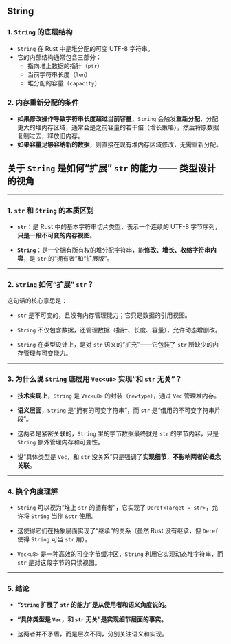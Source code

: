 















## String
### 1. `String` 的底层结构

- `String` 在 Rust 中是堆分配的可变 UTF-8 字符串。
- 它的内部结构通常包含三部分：
    - 指向堆上数据的指针（`ptr`）
    - 当前字符串长度（`len`）
    - 堆分配的容量（`capacity`）
### 2. 内存重新分配的条件

- **如果修改操作导致字符串长度超过当前容量**，`String` 会触发**重新分配**，分配更大的堆内存区域，通常会是之前容量的若干倍（增长策略），然后将原数据复制过去，释放旧内存。
- **如果容量足够容纳新的数据**，则直接在现有堆内存区域修改，无需重新分配。
## 关于 `String` 是如何“扩展” `str` 的能力 —— 类型设计的视角


---

### 1. `str` 和 `String` 的本质区别

- **`str`**：是 Rust 中的基本字符串切片类型，表示一个连续的 UTF-8 字节序列，**只是一段不可变的内存视图**。
    
- **`String`**：是一个拥有所有权的堆分配字符串，能**修改、增长、收缩字符串内容**，是 `str` 的“拥有者”和“扩展版”。
    

---

### 2. `String` 如何“扩展” `str`？

这句话的核心意思是：

- `str` 是不可变的，且没有内存管理能力；它只是数据的引用视图。
    
- `String` 不仅包含数据，还管理数据（指针、长度、容量），允许动态增删改。
    
- `String` 在类型设计上，是对 `str` 语义的“扩充”——它包装了 `str` 所缺少的内存管理与可变能力。
    

---

### 3. **为什么说 `String` 底层用 `Vec<u8>` 实现“和 `str` 无关”？**

- **技术实现上**，`String` 是 `Vec<u8>` 的封装（`newtype`），通过 `Vec` 管理堆内存。
    
- **语义层面**，`String` 是“拥有的可变字符串”，而 `str` 是“借用的不可变字符串片段”。
    
- 这两者是紧密关联的，`String` 里的字节数据最终就是 `str` 的字节内容，只是 `String` 额外管理内存和可变性。
    
- 说“具体类型是 `Vec`，和 `str` 没关系”只是强调了**实现细节**，**不影响两者的概念关联**。
    

---

### 4. 换个角度理解

- `String` 可以视为“堆上 `str` 的拥有者”，它实现了 `Deref<Target = str>`，允许将 `String` 当作 `&str` 使用。
    
- 这使得它们在抽象层面实现了“继承”的关系（虽然 Rust 没有继承，但 `Deref` 使得 `String` 可当 `str` 用）。
    
- `Vec<u8>` 是一种高效的可变字节缓冲区，`String` 利用它实现动态堆字符串，而 `str` 是对这段字节的只读视图。
    

---

### 5. 结论

- **“`String` 扩展了 `str` 的能力”是从使用者和语义角度说的。**
    
- **“具体类型是 `Vec`，和 `str` 无关”是实现细节层面的事实。**
    
- 这两者并不矛盾，而是层次不同，分别关注语义和实现。